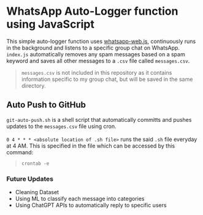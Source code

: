 # WhatsApp Auto-Logger function using JavaScript
This simple auto-logger function uses [whatsapp-web.js](https://wwebjs.dev), continuously runs in the background and listens to a specific group chat on WhatsApp. `index.js` automatically removes any spam messages based on a spam keyword and saves all other messages to a `.csv` file called `messages.csv`.
> `messages.csv` is not included in this repository as it contains information specific to my group chat, but will be saved in the same directory.

## Auto Push to GitHub
`git-auto-push.sh` is a shell script that automatically committs and pushes updates to the `messages.csv` file using cron. <br /> <br />
`0 4 * * * <absolute location of .sh file>` runs the said `.sh` file everyday at 4 AM. This is specified in the file which can be accessed by this command: 	
> `crontab -e`

### Future Updates
- Cleaning Dataset
- Using ML to classify each message into categories
- Using ChatGPT APIs to automatically reply to specific users 
